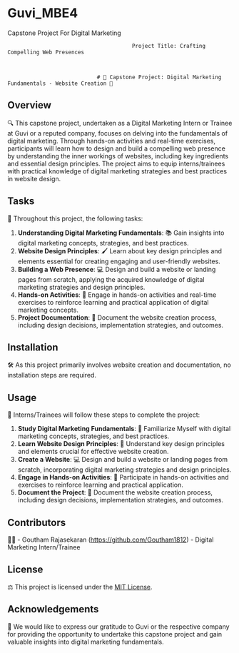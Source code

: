# Guvi_MBE4
Capstone Project For Digital Marketing



                                           Project Title: Crafting Compelling Web Presences 



                                # 🚀 Capstone Project: Digital Marketing Fundamentals - Website Creation 🎨

## Overview
🔍 This capstone project, undertaken as a Digital Marketing Intern or Trainee at Guvi or a reputed company, focuses on delving into the fundamentals of digital marketing. Through hands-on activities and real-time exercises, participants will learn how to design and build a compelling web presence by understanding the inner workings of websites, including key ingredients and essential design principles. The project aims to equip interns/trainees with practical knowledge of digital marketing strategies and best practices in website design.

## Tasks
📝 Throughout this project, the following tasks:

1. **Understanding Digital Marketing Fundamentals**: 📚 Gain insights into digital marketing concepts, strategies, and best practices.
2. **Website Design Principles**: 🖌️ Learn about key design principles and elements essential for creating engaging and user-friendly websites.
3. **Building a Web Presence**: 💻 Design and build a website or landing pages from scratch, applying the acquired knowledge of digital marketing strategies and design principles.
4. **Hands-on Activities**: 🤲 Engage in hands-on activities and real-time exercises to reinforce learning and practical application of digital marketing concepts.
5. **Project Documentation**: 📝 Document the website creation process, including design decisions, implementation strategies, and outcomes.

## Installation
🛠️ As this project primarily involves website creation and documentation, no installation steps are required.

## Usage
🎯 Interns/Trainees will follow these steps to complete the project:

1. **Study Digital Marketing Fundamentals**: 📖 Familiarize Myself with digital marketing concepts, strategies, and best practices.
2. **Learn Website Design Principles**: 🎨 Understand key design principles and elements crucial for effective website creation.
3. **Create a Website**: 💻 Design and build a website or landing pages from scratch, incorporating digital marketing strategies and design principles.
4. **Engage in Hands-on Activities**: 🙌 Participate in hands-on activities and exercises to reinforce learning and practical application.
5. **Document the Project**: 📄 Document the website creation process, including design decisions, implementation strategies, and outcomes.

## Contributors
👨‍💼 - Goutham Rajasekaran (https://github.com/Goutham1812) - Digital Marketing Intern/Trainee

## License
⚖️ This project is licensed under the [MIT License](LICENSE).

## Acknowledgements
🙏 We would like to express our gratitude to Guvi or the respective company for providing the opportunity to undertake this capstone project and gain valuable insights into digital marketing fundamentals.

